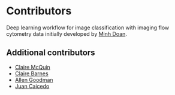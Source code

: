 # Contributors

Deep learning workflow for image classification with imaging flow cytometry data initially developed by [Minh Doan](https://github.com/minh-doan/).

## Additional contributors
- [Claire McQuin](https://github.com/mcquin)
- [Claire Barnes](https://github.com/CMBarnes)
- [Allen Goodman](https://github.com/0x00b1/)
- [Juan Caicedo](https://github.com/jccaicedo)